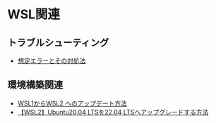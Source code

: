 # WSL関連
## トラブルシューティング
- [想定エラーとその対処法](https://github.com/KeiTaylor0606/How-to-built-environment/blob/main/WSL/Trouble.md)

## 環境構築関連
- [WSL1からWSL2 へのアップデート方法](https://github.com/KeiTaylor0606/How-to-built-environment/blob/main/WSL/update_wsl1_to_wsl2.md)
- [【WSL2】Ubuntu20.04 LTSを22.04 LTSへアップグレードする方法](https://github.com/KeiTaylor0606/How-to-built-environment/blob/main/WSL/wsl_ubuntu_version_up.md)
